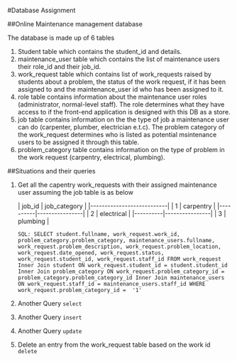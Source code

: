 #Database Assignment

##Online Maintenance management database

The database is made up of 6 tables

1. Student table which contains the student_id and details.
2. maintenance_user table which contains the list of maintenance users their role_id and their job_id.
3. work_request table which contains list of work_requests raised by students about a problem, the status of the work request, if it has been assigned to and the maintenance_user id who has been assigned to it.
4. role table contains information about the maintenance user roles (administrator, normal-level staff). The role determines what they have access to if the front-end application is designed with this DB as a store.
5. job table contains information on the the type of job a maintenance user can do (carpenter, plumber, electrician e.t.c). The problem category of the work_request determines who is listed as potential msintenance users to be assigned it through this table.
6. problem_category table contains information on the type of problem in the work request (carpentry, electrical, plumbing).

##Situations and their queries
1. Get all the capentry work_requests with their assigned maintenance user
	assuming the job table is as below

	| job_id   | job_category   |
	|---------------------------|
	| 1        | carpentry      |
    |----------|----------------|
	| 2        | electrical     |
    |----------|----------------|
	| 3        | plumbing       |

	`SQL: SELECT student.fullname, work_request.work_id, problem_category.problem_category, maintenance_users.fullname, work_request.problem_description, work_request.problem_location, work_request.date_opened, work_request.status, work_request.student_id, work_request.staff_id FROM work_request Inner Join student ON work_request.student_id = student.student_id Inner Join problem_category ON work_request.problem_category_id = problem_category.problem_category_id Inner Join maintenance_users ON work_request.staff_id = maintenance_users.staff_id WHERE work_request.problem_category_id =  '1'`

2. Another Query
	`select`
3. Another Query
	`insert`
4. Another Query
	`update`
5. Delete an entry from the work_request table based on the work id
	`delete`
